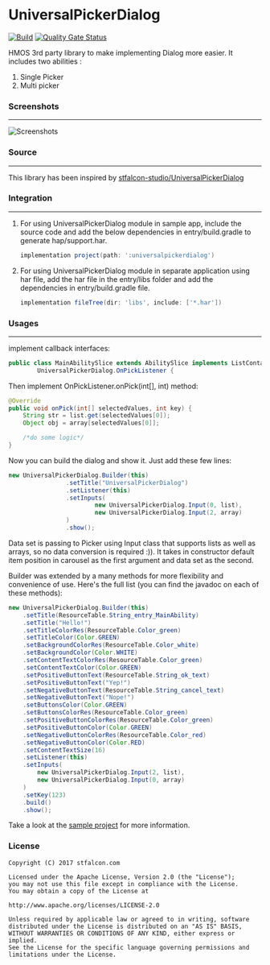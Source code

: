 # UniversalPickerDialog
[![Build](https://github.com/applibgroup/UniversalPickerDialog/actions/workflows/main.yml/badge.svg)](https://github.com/applibgroup/UniversalPickerDialog/actions/workflows/main.yml)
[![Quality Gate Status](https://sonarcloud.io/api/project_badges/measure?project=applibgroup_UniversalPickerDialog&metric=alert_status)](https://sonarcloud.io/dashboard?id=applibgroup_UniversalPickerDialog)

HMOS 3rd party library to make implementing Dialog more easier. It includes two abilities :
1. Single Picker 
2. Multi picker

### Screenshots
---
![Screenshots](https://github.com/prasanta352/UniversalPickerDialog-1/blob/main/images/all.png?raw=true)


### Source
---
This library has been inspired by [stfalcon-studio/UniversalPickerDialog](https://github.com/stfalcon-studio/UniversalPickerDialog)

### Integration
---
1. For using UniversalPickerDialog module in sample app, include the source code and add the below dependencies in entry/build.gradle to generate hap/support.har.
    ```groovy
    implementation project(path: ':universalpickerdialog')
    ```
2. For using UniversalPickerDialog module in separate application using har file, add the har file in the entry/libs folder and add the dependencies in entry/build.gradle file.
    ```groovy
   implementation fileTree(dir: 'libs', include: ['*.har'])
   ```
### Usages
---
implement callback interfaces:
```java
public class MainAbilitySlice extends AbilitySlice implements ListContainer.ItemClickedListener,
        UniversalPickerDialog.OnPickListener {
```

Then implement OnPickListener.onPick(int[], int) method:
```java
@Override
public void onPick(int[] selectedValues, int key) {
    String str = list.get(selectedValues[0]);
    Object obj = array[selectedValues[0]];

    /*do some logic*/
}
```

Now you can build the dialog and show it. Just add these few lines:

```java
new UniversalPickerDialog.Builder(this)
                .setTitle("UniversalPickerDialog")
                .setListener(this)
                .setInputs(
                        new UniversalPickerDialog.Input(0, list),
                        new UniversalPickerDialog.Input(2, array)
                )
                .show();
```

Data set is passing to Picker using Input class that supports lists as well as arrays, so no data conversion is required :)). It takes in constructor default item position in carousel as the first argument and data set as the second.

Builder was extended by a many methods for more flexibility and convenience of use. Here's the full list (you can find the javadoc on each of these methods):

```java
new UniversalPickerDialog.Builder(this)
    .setTitle(ResourceTable.String_entry_MainAbility)
    .setTitle("Hello!")
    .setTitleColorRes(ResourceTable.Color_green)
    .setTitleColor(Color.GREEN)
    .setBackgroundColorRes(ResourceTable.Color_white)
    .setBackgroundColor(Color.WHITE)
    .setContentTextColorRes(ResourceTable.Color_green)
    .setContentTextColor(Color.GREEN)
    .setPositiveButtonText(ResourceTable.String_ok_text)
    .setPositiveButtonText("Yep!")
    .setNegativeButtonText(ResourceTable.String_cancel_text)
    .setNegativeButtonText("Nope!")
    .setButtonsColor(Color.GREEN)
    .setButtonsColorRes(ResourceTable.Color_green)
    .setPositiveButtonColorRes(ResourceTable.Color_green)
    .setPositiveButtonColor(Color.GREEN)
    .setNegativeButtonColorRes(ResourceTable.Color_red)
    .setNegativeButtonColor(Color.RED)
    .setContentTextSize(16)
    .setListener(this)
    .setInputs(
        new UniversalPickerDialog.Input(2, list),
        new UniversalPickerDialog.Input(0, array)
    )
    .setKey(123)
    .build()
    .show();
```

Take a look at the [sample project](entry) for more information.

### License

```
Copyright (C) 2017 stfalcon.com

Licensed under the Apache License, Version 2.0 (the "License");
you may not use this file except in compliance with the License.
You may obtain a copy of the License at

http://www.apache.org/licenses/LICENSE-2.0

Unless required by applicable law or agreed to in writing, software
distributed under the License is distributed on an "AS IS" BASIS,
WITHOUT WARRANTIES OR CONDITIONS OF ANY KIND, either express or implied.
See the License for the specific language governing permissions and
limitations under the License.

```